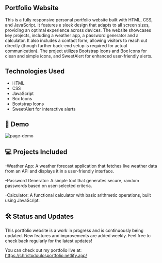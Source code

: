 ## Portfolio Website


  This is a fully responsive personal portfolio website built with HTML, CSS, and JavaScript. It features a sleek design that adapts to all screen sizes, providing an optimal experience across devices. The website showcases key projects, including a weather app, a password generator and a calculator. It also includes a contact form, allowing visitors to reach out directly (though further back-end setup is required for actual communication). The project utilizes Bootstrap Icons and Box Icons for clean and simple icons, and SweetAlert for enhanced user-friendly alerts.


## Technologies Used

- HTML
- CSS
- JavaScript
- Box Icons
- Bootstrap Icons
- SweetAlert for interactive alerts


## 🎥 Demo 
![page-demo](https://github.com/user-attachments/assets/0b844378-5cb4-44ca-bf1b-468f5ad694d1)





 ## 💻 Projects Included

 -Weather App: A weather forecast application that fetches live weather data from an API and displays it in a user-friendly interface.
 
 -Password Generator: A simple tool that generates secure, random passwords based on user-selected criteria.
 
 -Calculator: A functional calculator with basic arithmetic operations, built using JavaScript.
  
 ## 🛠️ Status and Updates

   This portfolio website is a work in progress and is continuously being updated. New features and improvements are added weekly. Feel free to check back regularly for the latest updates!

  

You can check out my portfolio live at: https://christodoulosportfolio.netlify.app/


